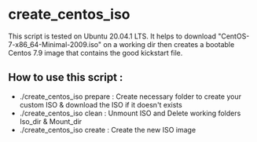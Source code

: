 # create_centos_iso

This script is tested on Ubuntu 20.04.1 LTS. It helps to download "CentOS-7-x86_64-Minimal-2009.iso" on a working dir then creates a bootable Centos 7.9 image that contains the good kickstart file.

## How to use this script : 

   * ./create_centos_iso prepare      :   Create necessary folder to create your custom ISO & download the ISO if it doesn't exists 
   * ./create_centos_iso clean        :   Unmount ISO and Delete working folders Iso_dir & Mount_dir
   * ./create_centos_iso create       :   Create the new ISO image